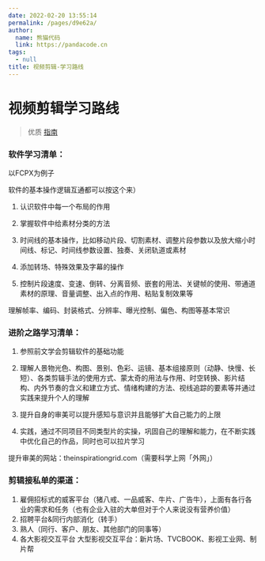 ```yaml
---
date: 2022-02-20 13:55:14
permalink: /pages/d9e62a/
author: 
  name: 熊猫代码
  link: https://pandacode.cn
tags: 
  - null
title: 视频剪辑-学习路线
---
```

# 视频剪辑学习路线

> 优质 [指南](https://www.bilibili.com/video/BV1Rr4y167UU?share_source=copy_web)

### 软件学习清单：

以FCPX为例子

软件的基本操作逻辑互通都可以按这个来）

1. 认识软件中每一个布局的作用

2. 掌握软件中给素材分类的方法  

3. 时间线的基本操作，比如移动片段、切割素材、调整片段参数以及放大缩小时间线、标记、时间线参数设置、独奏、关闭轨道或素材

4. 添加转场、特殊效果及字幕的操作

5. 控制片段速度、变速、倒转、分离音频、嵌套的用法、关键帧的使用、带通道素材的原理、音量调整、出入点的作用、粘贴复制效果等

理解帧率、编码、封装格式、分辨率、曝光控制、偏色、构图等基本常识

### 进阶之路学习清单：                   

1. 参照前文学会剪辑软件的基础功能

2. 理解人景物光色、构图、景别、色彩、运镜、基本组接原则（动静、快慢、长短）、各类剪辑手法的使用方式、蒙太奇的用法与作用、时空转换、影片结构、内外节奏的含义和建立方式、情绪构建的方法、视线追踪的要素等并通过实践来提升个人的理解

3. 提升自身的审美可以提升感知与意识并且能够扩大自己能力的上限

4. 实践，通过不同项目不同类型片的实操，巩固自己的理解和能力，在不断实践中优化自己的作品，同时也可以拉片学习

提升审美的网站：theinspirationgrid.com（需要科学上网「外网」）



### 剪辑接私单的渠道：

1. 雇佣招标式的威客平台（猪八戒、一品威客、牛片、广告牛），上面有各行各业的需求和任务（也有企业入驻的大单但对于个人来说没有营养价值）
2. 招聘平台&同行内部消化（转手）
3. 熟人（同行、客户、朋友、其他部门的同事等）
4. 各大影视交互平台
   大型影视交互平台：新片场、TVCBOOK、影视工业网、制片帮